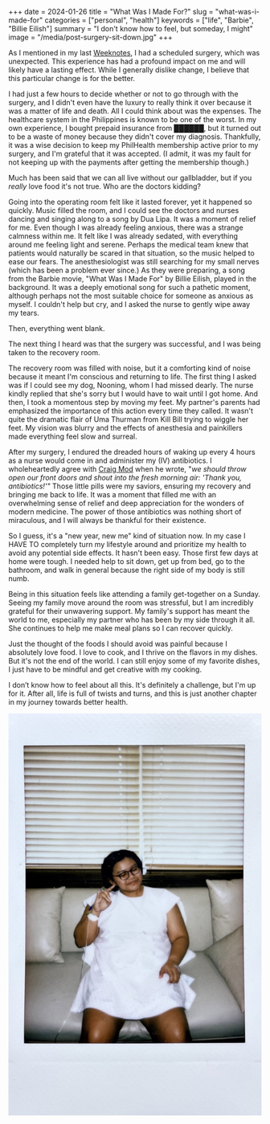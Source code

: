 +++
date = 2024-01-26
title = "What Was I Made For?"
slug = "what-was-i-made-for"
categories = ["personal", "health"]
keywords = ["life", "Barbie", "Billie Eilish"]
summary = "I don't know how to feel, but someday, I might"
image = "/media/post-surgery-sit-down.jpg"
+++


As I mentioned in my last [Weeknotes](https://krabf.com/weeknotes/weeknotes02/), I had a scheduled surgery, which was unexpected. This experience has had a profound impact on me and will likely have a lasting effect. While I generally dislike change, I believe that this particular change is for the better.

I had just a few hours to decide whether or not to go through with the surgery, and I didn't even have the luxury to really think it over because it was a matter of life and death. All I could think about was the expenses. The healthcare system in the Philippines is known to be one of the worst. In my own experience, I bought prepaid insurance from ██████, but it turned out to be a waste of money because they didn't cover my diagnosis. Thankfully, it was a wise decision to keep my PhilHealth membership active prior to my surgery, and I'm grateful that it was accepted. (I admit, it was my fault for not keeping up with the payments after getting the membership though.)

Much has been said that we can all live without our gallbladder, but if you *really* love food it's not true. Who are the doctors kidding?

Going into the operating room felt like it lasted forever, yet it happened so quickly. Music filled the room, and I could see the doctors and nurses dancing and singing along to a song by Dua Lipa. It was a moment of relief for me. Even though I was already feeling anxious, there was a strange calmness within me. It felt like I was already sedated, with everything around me feeling light and serene. Perhaps the medical team knew that patients would naturally be scared in that situation, so the music helped to ease our fears. The anesthesiologist was still searching for my small nerves (which has been a problem ever since.) As they were preparing, a song from the Barbie movie, "What Was I Made For" by Billie Eilish, played in the background. It was a deeply emotional song for such a pathetic moment, although perhaps not the most suitable choice for someone as anxious as myself. I couldn't help but cry, and I asked the nurse to gently wipe away my tears.

Then, everything went blank.

The next thing I heard was that the surgery was successful, and I was being taken to the recovery room.

The recovery room was filled with noise, but it a comforting kind of noise because it meant I'm conscious and returning to life. The first thing I asked was if I could see my dog, Nooning, whom I had missed dearly. The nurse kindly replied that she's sorry but I would have to wait until I got home. And then, I took a momentous step by moving my feet. My partner's parents had emphasized the importance of this action every time they called. It wasn't quite the dramatic flair of Uma Thurman from Kill Bill trying to wiggle her feet. My vision was blurry and the effects of anesthesia and painkillers made everything feel slow and surreal.

After my surgery, I endured the dreaded hours of waking up every 4 hours as a nurse would come in and administer my (IV) antibiotics. I wholeheartedly agree with [Craig Mod](https://craigmod.com/roden/088/) when he wrote, "*we should throw open our front doors and shout into the fresh morning air: 'Thank you, antibiotics!'"* Those little pills were my saviors, ensuring my recovery and bringing me back to life. It was a moment that filled me with an overwhelming sense of relief and deep appreciation for the wonders of modern medicine. The power of those antibiotics was nothing short of miraculous, and I will always be thankful for their existence.

So I guess, it's a "new year, new me" kind of situation now. In my case I HAVE TO completely turn my lifestyle around and prioritize my health to avoid any potential side effects. It hasn't been easy. Those first few days at home were tough. I needed help to sit down, get up from bed, go to the bathroom, and walk in general because the right side of my body is still numb.

Being in this situation feels like attending a family get-together on a Sunday. Seeing my family move around the room was stressful, but I am incredibly grateful for their unwavering support. My family's support has meant the world to me, especially my partner who has been by my side through it all.  She continues to help me make meal plans so I can recover quickly.

Just the thought of the foods I should avoid was painful because I absolutely love food. I love to cook, and I thrive on the flavors in my dishes. But it's not the end of the world. I can still enjoy some of my favorite dishes, I just have to be mindful and get creative with my cooking.

I don’t know how to feel about all this. It's definitely a challenge, but I'm up for it. After all, life is full of twists and turns, and this is just another chapter in my journey towards better health.

![Polaroid of me post-surgery](post-surgery-sit.jpg "First time sitting down after surgery. It took a village to help me up from the bed 🤘🏻")